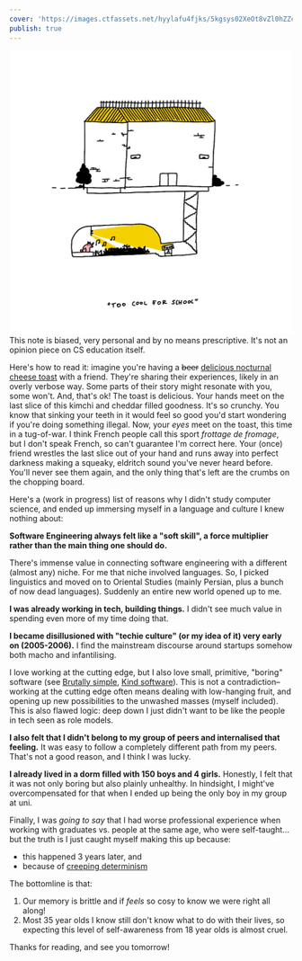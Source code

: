 ```yaml
---
cover: 'https://images.ctfassets.net/hyylafu4fjks/5kgsys02XeOt8vZl0hZZc4/9a5e8737393b72ec0a04578bacb508cf/Untitled_Artwork_11.png'
publish: true
---
```

![153](too-cool-for-school.webp)
This note is biased, very personal and by no means prescriptive. It's not an opinion piece on CS education itself.

Here's how to read it: imagine you're having a ~~beer~~ [delicious nocturnal cheese toast](https://www.youtube.com/watch?v=OJOZFKwN1qg) with a friend. They're sharing their experiences, likely in an overly verbose way. Some parts of their story might resonate with you, some won't. And, that's ok! The toast is delicious. Your hands meet on the last slice of this kimchi and cheddar filled goodness. It's so crunchy. You know that sinking your teeth in it would feel so good you'd start wondering if you're doing something illegal. Now, your *eyes* meet on the toast, this time in a tug-of-war. I think French people call this sport *frottage de fromage*, but I don't speak French, so can't guarantee I'm correct here. Your (once) friend wrestles the last slice out of your hand and runs away into perfect darkness making a squeaky, eldritch sound you've never heard before. You'll never see them again, and the only thing that's left are the crumbs on the chopping board. 

Here's a (work in progress) list of reasons why I didn't study computer science, and ended up immersing myself in a language and culture I knew nothing about:

**Software Engineering always felt like a "soft skill", a force multiplier rather than the main thing one should do.**

There's immense value in connecting software engineering with a different (almost any) niche. For me that niche involved languages. So, I picked linguistics and moved on to Oriental Studies (mainly Persian, plus a bunch of now dead languages). Suddenly an entire new world opened up to me.

**I was already working in tech, building things.** I didn't see much value in spending even more of my time doing that.

**I became disillusioned with "techie culture" (or my idea of it) very early on (2005-2006).** I find the mainstream discourse around startups somehow both macho and infantilising.

I love working at the cutting edge, but I also love small, primitive, "boring" software (see [Brutally simple](<../Brutally simple>), [Kind software](<../Kind software>)). This is not a contradiction–working at the cutting edge often means dealing with low-hanging fruit, and opening up new possibilities to the unwashed masses (myself included). This is also flawed logic: deep down I just didn't want to be like the people in tech seen as role models.

**I also felt that I didn't belong to my group of peers and internalised that feeling.** It was easy to follow a completely different path from my peers. That's not a good reason, and I think I was lucky.

**I already lived in a dorm filled with 150 boys and 4 girls.** Honestly, I felt that it was not only boring but also plainly unhealthy. In hindsight, I might've overcompensated for that when I ended up being the only boy in my group at uni.

Finally, I was *going to say* that I had worse professional experience when working with graduates vs. people at the same age, who were self-taught... but the truth is I just caught myself making this up because:

- this happened 3 years later, and
- because of [creeping determinism](https://en.wikipedia.org/wiki/Hindsight_bias) 

The bottomline is that:

1. Our memory is brittle and if *feels* so cosy to know we were right all along!
2. Most 35 year olds I know still don't know what to do with their lives, so expecting this level of self-awareness from 18 year olds is almost cruel.

Thanks for reading, and see you tomorrow!
